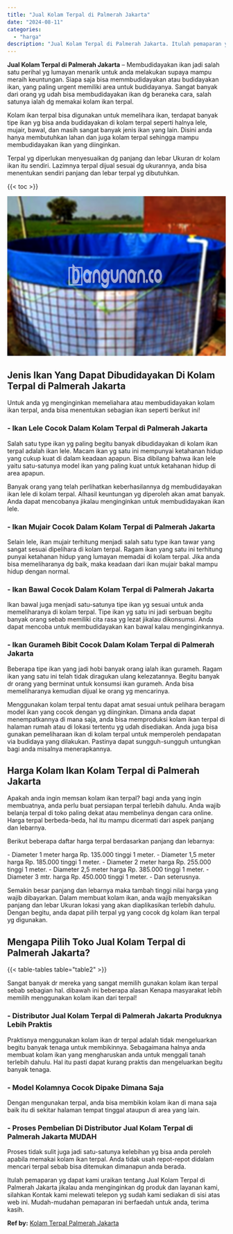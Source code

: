 ```yaml
---
title: "Jual Kolam Terpal di Palmerah Jakarta"
date: "2024-08-11"
categories: 
  - "harga"
description: "Jual Kolam Terpal di Palmerah Jakarta. Itulah pemaparan yg dapat kami uraikan tentang Jual Kolam Terpal di Palmerah Jakarta jikalau anda menginginkan dg prod..."
---
```


**Jual Kolam Terpal di Palmerah Jakarta** – Membudidayakan ikan jadi salah satu perihal yg lumayan menarik untuk anda melakukan supaya mampu meraih keuntungan. Siapa saja bisa memmbudidayakan atau budidayakan ikan, yang paling urgent memiliki area untuk budidayanya. Sangat banyak dari orang yg udah bisa membudidayakan ikan dg beraneka cara, salah satunya ialah dg memakai kolam ikan terpal.

Kolam ikan terpal bisa digunakan untuk memelihara ikan, terdapat banyak tipe ikan yg bisa anda budidayakan di kolam terpal seperti halnya lele, mujair, bawal, dan masih sangat banyak jenis ikan yang lain. Disini anda hanya membutuhkan lahan dan juga kolam terpal sehingga mampu membudidayakan ikan yang diinginkan.

Terpal yg diperlukan menyesuaikan dg panjang dan lebar Ukuran dr kolam ikan itu sendiri. Lazimnya terpal dijual sesuai dg ukurannya, anda bisa menentukan sendiri panjang dan lebar terpal yg dibutuhkan.

{{< toc >}}

![Jual Kolam Terpal di Palmerah Jakarta](/images/jual-kolam-terpal-54.png)

## Jenis Ikan Yang Dapat Dibudidayakan Di Kolam Terpal di Palmerah Jakarta

Untuk anda yg menginginkan memeliahara atau membudidayakan kolam ikan terpal, anda bisa menentukan sebagian ikan seperti berikut ini!

### \- Ikan Lele Cocok Dalam Kolam Terpal di Palmerah Jakarta

Salah satu type ikan yg paling begitu banyak dibudidayakan di kolam ikan terpal adalah ikan lele. Macam ikan yg satu ini mempunyai ketahanan hidup yang cukup kuat di dalam keadaan apapun. Bisa dibilang bahwa ikan lele yaitu satu-satunya model ikan yang paling kuat untuk ketahanan hidup di area apapun.

Banyak orang yang telah perlihatkan keberhasilannya dg membudidayakan ikan lele di kolam terpal. Alhasil keuntungan yg diperoleh akan amat banyak. Anda dapat mencobanya jikalau menginginkan untuk membudidayakan ikan lele.

### \- Ikan Mujair Cocok Dalam Kolam Terpal di Palmerah Jakarta

Selain lele, ikan mujair terhitung menjadi salah satu type ikan tawar yang sangat sesuai dipelihara di kolam terpal. Ragam ikan yang satu ini terhitung punyai ketahanan hidup yang lumayan memadai di kolam terpal. Jika anda bisa memeliharanya dg baik, maka keadaan dari ikan mujair bakal mampu hidup dengan normal.

### \- Ikan Bawal Cocok Dalam Kolam Terpal di Palmerah Jakarta

Ikan bawal juga menjadi satu-satunya tipe ikan yg sesuai untuk anda memeliharanya di kolam terpal. Tipe ikan yg satu ini jadi serbuan begitu banyak orang sebab memiliki cita rasa yg lezat jikalau dikonsumsi. Anda dapat mencoba untuk membudidayakan kan bawal kalau menginginkannya.

### \- Ikan Gurameh Bibit Cocok Dalam Kolam Terpal di Palmerah Jakarta

Beberapa tipe ikan yang jadi hobi banyak orang ialah ikan gurameh. Ragam ikan yang satu ini telah tidak diragukan ulang kelezatannya. Begitu banyak dr orang yang berminat untuk konsumsi ikan gurameh. Anda bisa memeliharanya kemudian dijual ke orang yg mencarinya.

Menggunakan kolam terpal tentu dapat amat sesuai untuk pelihara beragam model ikan yang cocok dengan yg diinginkan. Dimana anda dapat menempatkannya di mana saja, anda bisa memproduksi kolam ikan terpal di halaman rumah atau di lokasi tertentu yg udah disediakan. Anda juga bisa gunakan pemeliharaan ikan di kolam terpal untuk memperoleh pendapatan via budidaya yang dilakukan. Pastinya dapat sungguh-sungguh untungkan bagi anda misalnya menerapkannya.

## Harga Kolam Ikan Kolam Terpal di Palmerah Jakarta

Apakah anda ingin memsan kolam ikan terpal? bagi anda yang ingin membuatnya, anda perlu buat persiapan terpal terlebih dahulu. Anda wajib belanja terpal di toko paling dekat atau membelinya dengan cara online. Harga terpal berbeda-beda, hal itu mampu dicermati dari aspek panjang dan lebarnya.

Berikut beberapa daftar harga terpal berdasarkan panjang dan lebarnya:

\- Diameter 1 meter harga Rp. 135.000 tinggi 1 meter. - Diameter 1,5 meter harga Rp. 185.000 tinggi 1 meter. - Diameter 2 meter harga Rp. 255.000 tinggi 1 meter. - Diameter 2,5 meter harga Rp. 385.000 tinggi 1 meter. - Diameter 3 mtr. harga Rp. 450.000 tinggi 1 meter. - Dan seterusnya.

Semakin besar panjang dan lebarnya maka tambah tinggi nilai harga yang wajib dibayarkan. Dalam membuat kolam ikan, anda wajib menyaksikan panjang dan lebar Ukuran lokasi yang akan diaplikasikan terlebih dahulu. Dengan begitu, anda dapat pilih terpal yg yang cocok dg kolam ikan terpal yg digunakan.

## Mengapa Pilih Toko Jual Kolam Terpal di Palmerah Jakarta?

{{< table-tables table="table2" >}}

Sangat banyak dr mereka yang sangat memilih gunakan kolam ikan terpal sebab sebagian hal. dibawah ini beberapa alasan Kenapa masyarakat lebih memilih menggunakan kolam ikan dari terpal!

### \- Distributor Jual Kolam Terpal di Palmerah Jakarta Produknya Lebih Praktis

Praktisnya menggunakan kolam ikan dr terpal adalah tidak mengeluarkan begitu banyak tenaga untuk membikinnya. Sebagaimana halnya anda membuat kolam ikan yang mengharuskan anda untuk menggali tanah terlebih dahulu. Hal itu pasti dapat kurang praktis dan mengeluarkan begitu banyak tenaga.

### \- Model Kolamnya Cocok Dipake Dimana Saja

Dengan mengunakan terpal, anda bisa membikin kolam ikan di mana saja baik itu di sekitar halaman tempat tinggal ataupun di area yang lain.

### \- Proses Pembelian Di Distributor Jual Kolam Terpal di Palmerah Jakarta MUDAH

Proses tidak sulit juga jadi satu-satunya kelebihan yg bisa anda peroleh apabila memakai kolam ikan terpal. Anda tidak usah repot-repot didalam mencari terpal sebab bisa ditemukan dimanapun anda berada.

Itulah pemaparan yg dapat kami uraikan tentang Jual Kolam Terpal di Palmerah Jakarta jikalau anda menginginkan dg produk dan layanan kami, silahkan Kontak kami melewati telepon yg sudah kami sediakan di sisi atas web ini. Mudah-mudahan pemaparan ini berfaedah untuk anda, terima kasih.

**Ref by:** [Kolam Terpal Palmerah Jakarta](https://id.wikipedia.org/wiki/Kolam)
